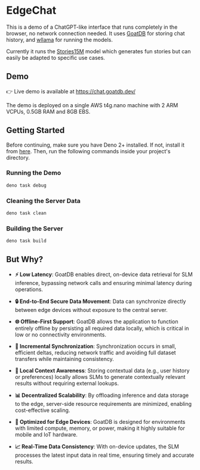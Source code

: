 # EdgeChat

This is a demo of a ChatGPT-like interface that runs completely in the browser,
no network connection needed. It uses
[GoatDB](https://github.com/goatplatform/goatdb) for storing chat history, and
[wllama](https://github.com/ngxson/wllama) for running the models.

Currently it runs the
[Stories15M](https://huggingface.co/Xenova/llama2.c-stories15M) model which
generates fun stories but can easily be adapted to specific use cases.

## Demo

👉 Live demo is available at https://chat.goatdb.dev/

The demo is deployed on a single AWS t4g.nano	machine with 2 ARM VCPUs, 0.5GB
RAM and 8GB EBS.

## Getting Started

Before continuing, make sure you have Deno 2+ installed. If not, install it from
[here](https://docs.deno.com/runtime/getting_started/installation/). Then, run
the following commands inside your project's directory.

### Running the Demo

```bash
deno task debug
```

### Cleaning the Server Data

```bash
deno task clean
```

### Building the Server

```bash
deno task build
```

## But Why?

- **⚡ Low Latency**: GoatDB enables direct, on-device data retrieval for SLM
  inference, bypassing network calls and ensuring minimal latency during
  operations.

- **🔒 End-to-End Secure Data Movement**: Data can synchronize directly between
  edge devices without exposure to the central server.

- **🌐 Offline-First Support**: GoatDB allows the application to function
  entirely offline by persisting all required data locally, which is critical in
  low or no connectivity environments.

- **📡 Incremental Synchronization**: Synchronization occurs in small, efficient
  deltas, reducing network traffic and avoiding full dataset transfers while
  maintaining consistency.

- **🧠 Local Context Awareness**: Storing contextual data (e.g., user history or
  preferences) locally allows SLMs to generate contextually relevant results
  without requiring external lookups.

- **📊 Decentralized Scalability**: By offloading inference and data storage to
  the edge, server-side resource requirements are minimized, enabling
  cost-effective scaling.

- **🔧 Optimized for Edge Devices**: GoatDB is designed for environments with
  limited compute, memory, or power, making it highly suitable for mobile and
  IoT hardware.

- **📈 Real-Time Data Consistency**: With on-device updates, the SLM processes
  the latest input data in real time, ensuring timely and accurate results.

